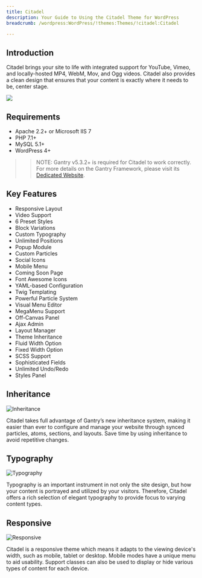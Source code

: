 ```yaml
---
title: Citadel
description: Your Guide to Using the Citadel Theme for WordPress
breadcrumb: /wordpress:WordPress/!themes:Themes/!citadel:Citadel

---
```


Introduction
-----

Citadel brings your site to life with integrated support for YouTube, Vimeo, and locally-hosted MP4, WebM, Mov, and Ogg videos. Citadel also provides a clean design that ensures that your content is exactly where it needs to be, center stage.

![](assets/citadel.jpeg)

Requirements
-----

* Apache 2.2+ or Microsoft IIS 7
* PHP 7.1+ 
* MySQL 5.1+
* WordPress 4+

>> NOTE: Gantry v5.3.2+ is required for Citadel to work correctly. For more details on the Gantry Framework, please visit its [Dedicated Website](http://gantry.org).

Key Features
-----

* Responsive Layout
* Video Support
* 6 Preset Styles
* Block Variations
* Custom Typography
* Unlimited Positions
* Popup Module
* Custom Particles
* Social Icons
* Mobile Menu
* Coming Soon Page
* Font Awesome Icons 
* YAML-based Configuration
* Twig Templating
* Powerful Particle System
* Visual Menu Editor
* MegaMenu Support
* Off-Canvas Panel
* Ajax Admin
* Layout Manager
* Theme Inheritance
* Fluid Width Option
* Fixed Width Option
* SCSS Support
* Sophisticated Fields
* Unlimited Undo/Redo
* Styles Panel

## Inheritance

![Inheritance](ft-2.jpg)

Citadel takes full advantage of Gantry’s new inheritance system, making it easier than ever to configure and manage your website through synced particles, atoms, sections, and layouts. Save time by using inheritance to avoid repetitive changes.

## Typography

![Typography](ft-3.jpg)

Typography is an important instrument in not only the site design, but how your content is portrayed and utilized by your visitors. Therefore, Citadel offers a rich selection of elegant typography to provide focus to varying content types.

## Responsive

![Responsive](ft-4.jpg)

Citadel is a responsive theme which means it adapts to the viewing device's width, such as mobile, tablet or desktop. Mobile modes have a unique menu to aid usability. Support classes can also be used to display or hide various types of content for each device.
